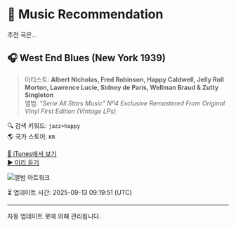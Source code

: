 
# 🎵 Music Recommendation

추천 곡은...

## 🎧 West End Blues (New York 1939)  
> 아티스트: **Albert Nicholas, Fred Robinson, Happy Caldwell, Jelly Roll Morton, Lawrence Lucie, Sidney de Paris, Wellman Braud & Zutty Singleton**  
> 앨범: _"Serie All Stars Music" Nº4 Exclusive Remastered From Original Vinyl First Edition (Vintage LPs)_  

🔍 검색 키워드: `jazz+happy`  
🌎 국가 스토어: `KR`

[🔗 iTunes에서 보기](https://music.apple.com/kr/album/west-end-blues-new-york-1939/321811907?i=321811917&uo=4)  
[▶️ 미리 듣기](https://audio-ssl.itunes.apple.com/itunes-assets/AudioPreview211/v4/75/a1/46/75a14646-64c9-5b04-0ab9-54e770b35f1a/mzaf_10941065781980442568.plus.aac.p.m4a)

![앨범 아트워크](https://is1-ssl.mzstatic.com/image/thumb/Music/80/1b/f5/mzi.dsxumors.tif/100x100bb.jpg)

⏳ 업데이트 시간: 2025-09-13 09:19:51 (UTC)

---
자동 업데이트 봇에 의해 관리됩니다.
